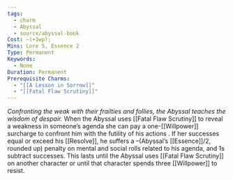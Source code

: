 ```yaml
---
tags:
  - charm
  - Abyssal
  - source/abyssal-book
Cost: —(+1wp); 
Mins: Lore 5, Essence 2
Type: Permanent
Keywords:
  - None
Duration: Permanent
Prerequisite Charms:
  - "[[A Lesson in Sorrow]]"
  - "[[Fatal Flaw Scrutiny]]"
---
```

*Confronting the weak with their frailties and follies, the Abyssal teaches the wisdom of despair.*
When the Abyssal uses [[Fatal Flaw Scrutiny]] to reveal a weakness in someone’s agenda she can pay a one-[[Willpower]] surcharge to confront him with the futility of his actions . If her successes equal or exceed his [[Resolve]], he suffers a –(Abyssal’s [[Essence]]/2, rounded up) penalty on mental and social rolls related to his agenda, and 1s subtract successes. This lasts until the Abyssal uses [[Fatal Flaw Scrutiny]] on another character or until that character spends three [[Willpower]] to resist.